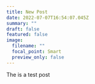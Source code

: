 ```yaml
---
title: New Post
date: 2022-07-07T16:54:07.045Z
summary: ""
draft: false
featured: false
image:
  filename: ""
  focal_point: Smart
  preview_only: false
---
```

The is a test post
